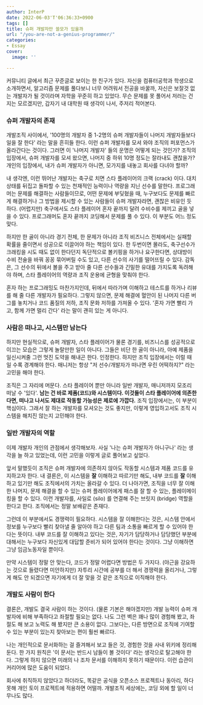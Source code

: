 ```yaml
---
author: InterP
date: 2022-06-03'T'06:36:33+0900
tags: []
title: 슈퍼 개발자만 쓸모가 있을까
url: "/you-are-not-a-genius-programmer/"
categories:
- Essay
cover:
  image: ''

---
```

커뮤니티 글에서 최근 꾸준글로 보이는 한 친구가 있다. 자신을 컴퓨터공학과 학생으로 소개하면서, 알고리즘 문제를 풀다보니 너무 어려워서 전공을 바꿀까, 자신은 보잘것 없는 개발자가 될 것이라며 자학을 꾸준히 하고 있었다. 무슨 문제를 못 풀어서 저러는 건지는 모르겠지만, 갑자기 내 대학원 때 생각이 나서, 주저리 적어본다.

### 슈퍼 개발자의 존재

개발조직 사이에서, '100명의 개발자 중 1-2명의 슈퍼 개발자들이 나머지 개발자들보다 일을 잘 한다' 라는 말을 흔히들 한다. 이런 슈퍼 개발자를 모셔 와야 조직의 퍼포먼스가 올라간다는 것이다. 그러면 이 '나머지 개발자' 들의 운명은 어떻게 되는 것인가? 조직의 입장에서, 슈퍼 개발자를 모셔 왔으면, 나머지 중 하위 10명 정도는 잘라내도 괜찮을가? 개인의 입장에서, 내가 슈퍼 개발자가 아니면, 모가지를 내놓고 회사를 다녀야 할까?

내 생각엔, 이런 뛰어난 개발자는 축구로 치면 스타 플레이어의 크랙 (crack) 이다. 대치 상태를 뒤집고 돌파할 수 있는 천재적인 능력이나 역량을 지닌 선수를 말한다. 프로그래머는 문제를 해결하는 사람들이므로, 어떤 문제에 부딪혔을 때, 누구보다도 문제를 빠르게 해결하거나 그 방법을 제시할 수 있는 사람들이 슈퍼 개발자라면, 괜찮은 비유인 듯 하다. (어렵지만) 축구에서도 스타 플레이어 혼자 끝까지 달려 수비수를 제끼고 골을 넣을 수 있다. 프로그래머도 혼자 끝까지 코딩해서 문제를 풀 수 있다. 이 부분도 어느 정도 맞다. 

하지만 한 골이 아니라 경기 전체, 한 문제가 아니라 조직 비즈니스 전체에서는 실패할 확률을 줄이면서 성공으로 이끌어야 하는 책임이 있다. 한 두번이면 몰라도, 축구선수가 크래킹을 시도 때도 없이 한다던지 독단적으로 볼키핑을 하거나 요구한다면, 상대방이 수비 전술을 바꿔 꽁꽁 묶어버릴 수도 있고, 다른 선수의 사기를 떨어뜨릴 수 있다. 감독은, 그 선수의 뒤에서 볼을 주고 받아 줄 다른 선수들과 긴밀한 유대를 가지도록 독려해야 하며, 스타 플레이어의 역량과 조직 운용에 균형을 맞춰야 한다.

혼자 하는 프로그래밍도 마찬가지인데, 뒤에서 따라가며 이해하고 테스트를 하거나 리뷰를 해 줄 다른 개발자가 필요하다. 그렇지 않으면, 문제 해결에 혈안이 된 나머지 다른 버그를 놓치거나 코드 품질의 저하, 조직 문화 저하를 가져올 수 있다. '혼자 가면 빨리 가고, 함께 가면 멀리 간다' 라는 말이 괜히 있는 게 아니다.

### 사람은 떠나고, 시스템만 남는다

하지만 현실적으로, 슈퍼 개발자, 스타 플레이어가 물론 경기를, 비즈니스를 성공적으로 이끄는 모습은 그렇게 놀랄만한 일이 아니다. 그들은 비단 한 골이 아니라, 아예 제품을 일신시켜줄 그런 멋진 도약을 해내곤 한다. 인정한다. 하지만 조직 입장에서는 이럴 때 일 수록 경계해야 한다. 매니저는 항상 "저 선수/개발자가 떠나면 우린 어떡하지?" 라는 고민을 해야 한다.

조직은 그 자리에 머문다. 스타 플레이어 뿐만 아니라 일반 개발자, 매니저까지 모조리 떠날 수 '있다'. **남는 건 바로 제품(코드)와 시스템이다. 이것들이 스타 플레이어에 의존한다면, 떠나고 나서도 제대로 작동할 가능성은 제로에 가깝다.** 조직 입장에서는, 이 부분이 핵심이다. 그래서 잘 하는 개발자를 모셔오는 것도 좋지만, 이렇게 영입하고서도 조직 시스템을 해치진 않는지 고민해야 한다.

### 일반 개발자의 역할

이제 개발자 개인의 관점에서 생각해보자. 사실 '나는 슈퍼 개발자가 아니구나' 라는 생각을 늘 하고 있었는데, 이런 고민을 이렇게 글로 풀어보고 싶었다.

앞서 말했듯이 조직은 슈퍼 개발자에 의존하지 않아도 작동할 시스템과 제품 코드를 유지하고자 한다. 내 결론은, 이 시스템을 **잘** 이해하고 따르기만 해도, 내부 코드를 **잘** 이해하고 있기만 해도 조직에서의 가치는 올라갈 수 있다. 더 나아가면, 조직을 너무 잘 이해한 나머지, 문제 해결을 할 수 있는 슈퍼 플레이어에게 패스를 잘 할 수 있는, 플레이메이킹을 할 수 있다. 이런 개발자를, 사일로 (silo) 를 연결해 주는 브릿지 (bridge) 역할을 한다고 한다. 조직에서는 정말 보배같은 존재다. 

그런데 이 부분에서도 경쟁력이 필요하다. 시스템을 잘 이해한다는 것은, 시스템 안에서 정보를 누구보다 빨리 찾아낼 줄 알아야 하고 다른 팀과 소통을 빠르게 할 수 있어야 한다는 뜻이다. 내부 코드를 잘 이해하고 있다는 것은, 자기가 담당하거나 담당했던 부분에 대해서는 누구보다 자신있게 대답할 준비가 되어 있어야 한다는 것이다. 그냥 이해하면 그냥 임금노동자일 뿐이다.

만약 시스템이 정말 안 맞는다, 코드가 정말 어렵다면 방법은 두 가지다. (야근을 강요하는 것으로 들렸다면 미안하지만) 자투리 시간에 공부를 더 해서 경쟁력을 올리거나, 그렇게 해도 안 되겠으면 자기에게 더 잘 맞을 것 같은 조직으로 이직해야 한다.

### 개발도 사람이 한다

결론은, 개발도 결국 사람이 하는 것이다. (물론 기본은 해야겠지만) 개발 능력이 슈퍼 개발자에 비해 부족하다고 좌절할 필요는 없다. 나도 그런 벽은 꽤나 많이 경험해 봤고, 좌절도 해 보고 노력도 해 봤지만 큰 소용이 없다. 그보다는, 다른 방면으로 조직에 기여할 수 있는 부분이 있는지 찾아보는 편이 훨씬 빠르다. 

나는 개인적으로 문서화하는 걸 즐겨해서 보고 들은 것, 경험한 것을 사내 위키에 정리해 둔다. 한 가지 원칙은 '이 문서는 반드시 남들이 볼 것이다' 라는 생각으로 탈고해야 한다. 그렇게 하지 않으면 미래의 나 조차 문서를 이해하지 못하기 때문이다. 이런 습관이 커리어에 많은 도움이 되었다.

회사에 취직하지 않았다고 하더라도, 똑같은 공식을 오픈소스 프로젝트나 동아리, 하다못해 개인 토이 프로젝트에 적용하면 어떨까. 개발조직 세상에는, 코딩 외에 할 일이 너무나도 많다.
